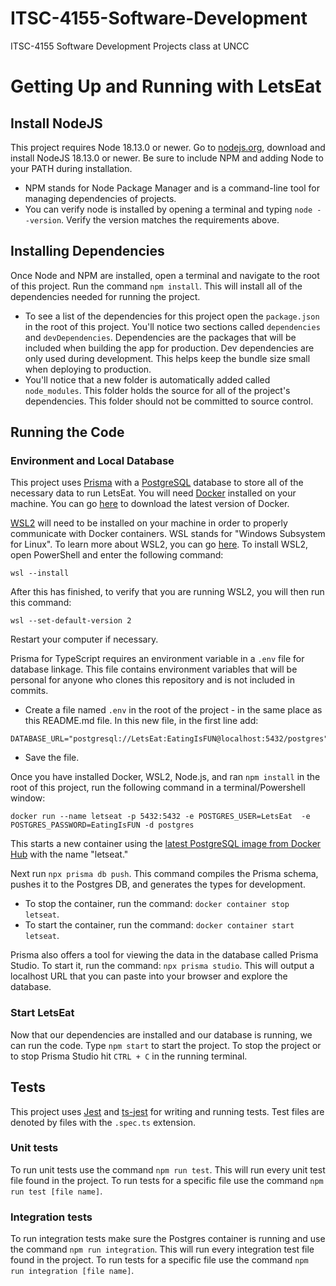 # ITSC-4155-Software-Development

ITSC-4155 Software Development Projects class at UNCC

# Getting Up and Running with LetsEat

## Install NodeJS

This project requires Node 18.13.0 or newer. Go to [nodejs.org](https://nodejs.org/en/), download and install NodeJS 18.13.0 or newer. Be sure to include NPM and adding Node to your PATH during installation.

- NPM stands for Node Package Manager and is a command-line tool for managing dependencies of projects.
- You can verify node is installed by opening a terminal and typing `node --version`. Verify the version matches the requirements above.

## Installing Dependencies

Once Node and NPM are installed, open a terminal and navigate to the root of this project. Run the command `npm install`. This will install all of the dependencies needed for running the project.

- To see a list of the dependencies for this project open the `package.json` in the root of this project. You'll notice two sections called `dependencies` and `devDependencies`. Dependencies are the packages that will be included when building the app for production. Dev dependencies are only used during development. This helps keep the bundle size small when deploying to production.
- You'll notice that a new folder is automatically added called `node_modules`. This folder holds the source for all of the project's dependencies. This folder should not be committed to source control.

## Running the Code

### Environment and Local Database

This project uses [Prisma](https://www.prisma.io) with a [PostgreSQL](https://www.postgresql.org/) database to store all of the necessary data to run LetsEat. You will need [Docker](https://www.docker.com/) installed on your machine. You can go [here](https://docs.docker.com/get-docker/) to download the latest version of Docker.

[WSL2](https://learn.microsoft.com/en-us/windows/wsl/install) will need to be installed on your machine in order to properly communicate with Docker containers. WSL stands for "Windows Subsystem for Linux". To learn more about WSL2, you can go [here](https://learn.microsoft.com/en-us/windows/wsl/about). To install WSL2, open PowerShell and enter the following command:

```
wsl --install
```

After this has finished, to verify that you are running WSL2, you will then run this command:

```
wsl --set-default-version 2
```

Restart your computer if necessary.

Prisma for TypeScript requires an environment variable in a `.env` file for database linkage. This file contains environment variables that will be personal for anyone who clones this repository and is not included in commits.

- Create a file named `.env` in the root of the project - in the same place as this README.md file. In this new file, in the first line add:

```
DATABASE_URL="postgresql://LetsEat:EatingIsFUN@localhost:5432/postgres"
```

- Save the file.

Once you have installed Docker, WSL2, Node.js, and ran `npm install` in the root of this project, run the following command in a terminal/Powershell window:

```
docker run --name letseat -p 5432:5432 -e POSTGRES_USER=LetsEat  -e POSTGRES_PASSWORD=EatingIsFUN -d postgres
```

This starts a new container using the [latest PostgreSQL image from Docker Hub](https://hub.docker.com/_/postgres) with the name "letseat."

Next run `npx prisma db push`. This command compiles the Prisma schema, pushes it to the Postgres DB, and generates the types for development.

- To stop the container, run the command: `docker container stop letseat`.
- To start the container, run the command: `docker container start letseat`.

Prisma also offers a tool for viewing the data in the database called Prisma Studio. To start it, run the command: `npx prisma studio`. This will output a localhost URL that you can paste into your browser and explore the database.

### Start LetsEat

Now that our dependencies are installed and our database is running, we can run the code. Type `npm start` to start the project. To stop the project or to stop Prisma Studio hit `CTRL + C` in the running terminal.

## Tests

This project uses [Jest](https://jestjs.io/) and [ts-jest](https://www.npmjs.com/package/ts-jest) for writing and running tests. Test files are denoted by files with the `.spec.ts` extension.

### Unit tests

To run unit tests use the command `npm run test`. This will run every unit test file found in the project. To run tests for a specific file use the command `npm run test [file name]`.

### Integration tests

To run integration tests make sure the Postgres container is running and use the command `npm run integration`. This will run every integration test file found in the project. To run tests for a specific file use the command `npm run integration [file name]`.
